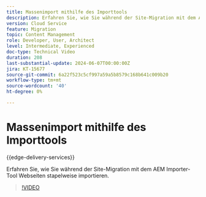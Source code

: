 ```yaml
---
title: Massenimport mithilfe des Importtools
description: Erfahren Sie, wie Sie während der Site-Migration mit dem AEM Importer-Tool Webseiten stapelweise importieren.
version: Cloud Service
feature: Migration
topic: Content Management
role: Developer, User, Architect
level: Intermediate, Experienced
doc-type: Technical Video
duration: 208
last-substantial-update: 2024-06-07T00:00:00Z
jira: KT-15677
source-git-commit: 6a22f523c5cf997a59a5b8579c168b641c009b20
workflow-type: tm+mt
source-wordcount: '40'
ht-degree: 0%

---
```



# Massenimport mithilfe des Importtools

{{edge-delivery-services}}

Erfahren Sie, wie Sie während der Site-Migration mit dem AEM Importer-Tool Webseiten stapelweise importieren.

>[!VIDEO](https://video.tv.adobe.com/v/3429597/?learn=on)
